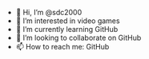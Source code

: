- 👋 Hi, I’m @sdc2000
- 👀 I’m interested in video games
- 🌱 I’m currently learning GitHub
- 💞️ I’m looking to collaborate on GitHub
- 📫 How to reach me: GitHub

<!---
sdc2000/sdc2000 is a ✨ special ✨ repository because its `README.md` (this file) appears on your GitHub profile.
You can click the Preview link to take a look at your changes.
--->
